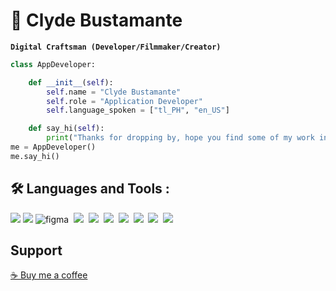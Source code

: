 # :city_sunset: Clyde Bustamante

**`Digital Craftsman (Developer/Filmmaker/Creator)`**

```python
class AppDeveloper:

    def __init__(self):
        self.name = "Clyde Bustamante"
        self.role = "Application Developer"
        self.language_spoken = ["tl_PH", "en_US"]

    def say_hi(self):
        print("Thanks for dropping by, hope you find some of my work interesting.")
me = AppDeveloper()
me.say_hi()
```

## :hammer_and_wrench: Languages and Tools :

<div>
  <img src="https://img.shields.io/badge/Platform-Xamarin-3498DB?logo=xamarin&logoColor=white"/>
  <img src="https://img.shields.io/badge/Tools-VS_Code-0078d7?logo=visualstudio"/>
   <img src="https://img.shields.io/badge/Tools-Figma-F24E1E?logo=figma&logoColor=white" title="Figma" alt="figma" />&nbsp;
  <img src="https://img.shields.io/badge/Tools-Flutter-02569B?logo=flutter&logoColor=white"/>&nbsp;
  <img src="https://img.shields.io/badge/Style-CSS3-0074D9?logo=css3&logoColor=white"/>&nbsp;
  <img src="https://img.shields.io/badge/Code-HTML5-E34F26?logo=html5&logoColor=white"/>&nbsp;
  <img src="https://img.shields.io/badge/Code-JavaScript-F7DF1E?logo=javascript&logoColor=white"/>&nbsp;
  <img src="https://img.shields.io/badge/Service-Firebase-FFA000?logo=firebase&logoColor=white"/>&nbsp;
  <img src="https://img.shields.io/badge/Tools-MySQL-4479A1?logo=mysql&logoColor=white"/>&nbsp;
  <image src="https://img.shields.io/badge/OS-Window-0078D6?logo=windows&logoColor=white">
</div>

## Support

<a href="https://ko-fi.com/clybustamante">☕ Buy me a coffee</a>



